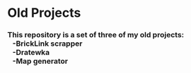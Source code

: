 # Old Projects
### This repository is a set of three of my old projects:<br/>&nbsp;&nbsp;&nbsp;-BrickLink scrapper<br/>&nbsp;&nbsp;&nbsp;-Dratewka<br/>&nbsp;&nbsp;&nbsp;-Map generator
